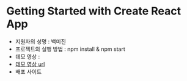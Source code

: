 # Getting Started with Create React App

- 지원자의 성명 : 백미진
- 프로젝트의 실행 방법 : npm install & npm start
- 데모 영상 :
- <A href="https://github.com/mijinB/wanted-pre-onboarding-frontend/assets/128350820/cd71b610-970b-4e43-982e-a7e2e6736bb7"> 데모 영상 url </A><br>
- 배포 사이트 
